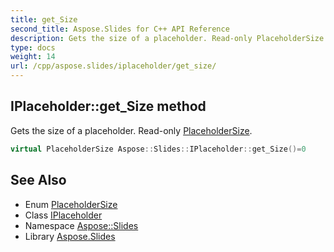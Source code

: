 ```yaml
---
title: get_Size
second_title: Aspose.Slides for C++ API Reference
description: Gets the size of a placeholder. Read-only PlaceholderSize.
type: docs
weight: 14
url: /cpp/aspose.slides/iplaceholder/get_size/
---
```

## IPlaceholder::get_Size method


Gets the size of a placeholder. Read-only [PlaceholderSize](../../placeholdersize/).

```cpp
virtual PlaceholderSize Aspose::Slides::IPlaceholder::get_Size()=0
```

## See Also

* Enum [PlaceholderSize](../../placeholdersize/)
* Class [IPlaceholder](../)
* Namespace [Aspose::Slides](../../)
* Library [Aspose.Slides](../../../)
